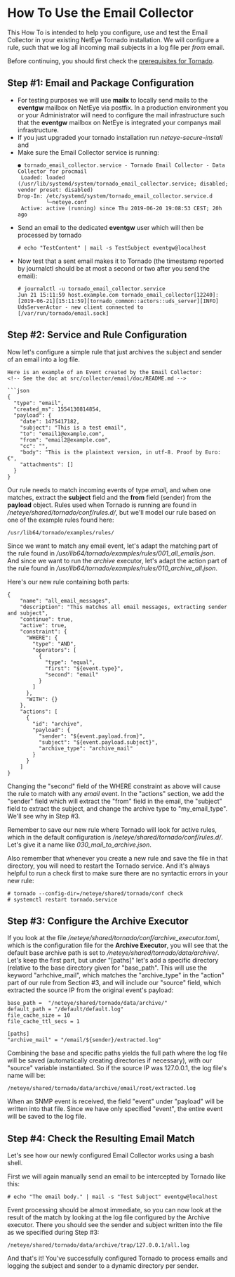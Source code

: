 # <a id="tornado-howto-email-collector"></a> How To Use the Email Collector

This How To is intended to help you configure, use and test the Email Collector
in your existing NetEye Tornado installation. We will configure a rule, such that
we log all incoming mail subjects in a log file per *from* email.

Before continuing, you should first check the
[prerequisites for Tornado](/neteye/doc/module/tornado/chapter/tornado-howto-overview).

<!-- Add summary of input and expected output -->



## <a id="tornado-howto-email-collector-step1"></a> Step #1:  Email and Package Configuration

* For testing purposes we will use **mailx** to locally send mails to the **eventgw** mailbox
  on NetEye via postfix. In a production environment you or your Administrator will need to
  configure the mail infrastructure such that the **eventgw** mailbox on NetEye is integrated
  your companys mail infrastructure.
* If you just upgraded your tornado installation run *neteye-secure-install* and
* Make sure the Email Collector service is running:
  ```
  ● tornado_email_collector.service - Tornado Email Collector - Data Collector for procmail
   Loaded: loaded (/usr/lib/systemd/system/tornado_email_collector.service; disabled; vendor preset: disabled)
  Drop-In: /etc/systemd/system/tornado_email_collector.service.d
           └─neteye.conf
   Active: active (running) since Thu 2019-06-20 19:08:53 CEST; 20h ago
  ```
* Send an email to the dedicated **eventgw** user which will then be processed by tornado
  ```
  # echo "TestContent" | mail -s TestSubject eventgw@localhost
  ```
* Now test that a sent email makes it to Tornado (the timestamp reported by journalctl should be
  at most a second or two after you send the email):
  ```
  # journalctl -u tornado_email_collector.service
  Jun 21 15:11:59 host.example.com tornado_email_collector[12240]: [2019-06-21][15:11:59][tornado_common::actors::uds_server][INFO] UdsServerActor - new client connected to [/var/run/tornado/email.sock]
  ```


## <a id="tornado-howto-email-collector-step2"></a> Step #2:  Service and Rule Configuration

Now let's configure a simple rule that just archives the subject and sender of an email
into a log file.

```
Here is an example of an Event created by the Email Collector:
<!-- See the doc at src/collector/email/doc/README.md -->

```json
{
  "type": "email",
  "created_ms": 1554130814854,
  "payload": {
    "date": 1475417182,
    "subject": "This is a test email",
    "to": "email1@example.com",
    "from": "email2@example.com",
    "cc": "",
    "body": "This is the plaintext version, in utf-8. Proof by Euro: €",
    "attachments": []
  }
}
```

Our rule needs to match incoming events of type *email*, and when one matches, extract the
**subject** field and the **from** field (sender)  from the **payload** object.  Rules used
when Tornado is running are found in */neteye/shared/tornado/conf/rules.d/*, but we'll
model our rule based on one of the example rules found here:
```
/usr/lib64/tornado/examples/rules/
```

Since we want to match any email event, let's adapt the matching part of the rule found in
*/usr/lib64/tornado/examples/rules/001_all_emails.json*.  And since we want to run the
*archive* executor, let's adapt the action part of the rule found in
*/usr/lib64/tornado/examples/rules/010_archive_all.json*.

Here's our new rule containing both parts:
```
{
    "name": "all_email_messages",
    "description": "This matches all email messages, extracting sender and subject",
    "continue": true,
    "active": true,
    "constraint": {
      "WHERE": {
        "type": "AND",
        "operators": [
          {
            "type": "equal",
            "first": "${event.type}",
            "second": "email"
          }
        ]
      },
      "WITH": {}
    },
    "actions": [
      {
        "id": "archive",
        "payload": {
          "sender": "${event.payload.from}",
          "subject": "${event.payload.subject}",
          "archive_type": "archive_mail"
        }
      }
    ]
}
```

Changing the "second" field of the WHERE constraint as above will cause the rule to match with any
*email* event.  In the "actions" section, we add the "sender" field which will extract the "from"
field in the email, the "subject" field to extract the subject, and change the archive type to
"my_email_type".  We'll see why in Step #3.

Remember to save our new rule where Tornado will look for active rules, which in the default
configuration is */neteye/shared/tornado/conf/rules.d/*.  Let's give it a name like
*030_mail_to_archive.json*.

Also remember that whenever you create a new rule and save the file in that directory, you will
need to restart the Tornado service.  And it's always helpful to run a check first to make sure
there are no syntactic errors in your new rule:
```
# tornado --config-dir=/neteye/shared/tornado/conf check
# systemctl restart tornado.service
```



## <a id="tornado-howto-snmp-collector-step3"></a> Step #3:  Configure the Archive Executor

<!-- This section is copied from 92-HowTo-SNMP.md (maybe we should pull it out into a separate file?) -->

If you look at the file */neteye/shared/tornado/conf/archive_executor.toml*, which is the
configuration file for the **Archive Executor**, you will see that the default base archive path
is set to */neteye/shared/tornado/data/archive/*.  Let's keep the first part, but under
"[paths]" let's add a specific directory (relative to the base directory given for "base_path".
This will use the keyword "arhchive_mail", which matches the "archive_type" in the "action" part of our
rule from Section #3, and will include our "source" field, which extracted the source IP from
the original event's payload:

```
base_path =  "/neteye/shared/tornado/data/archive/"
default_path = "/default/default.log"
file_cache_size = 10
file_cache_ttl_secs = 1

[paths]
"archive_mail" = "/email/${sender}/extracted.log"
```

Combining the base and specific paths yields the full path where the log file will be saved
(automatically creating directories if necessary), with our "source" variable instantiated.
So if the source IP was 127.0.0.1, the log file's name will be:
```
/neteye/shared/tornado/data/archive/email/root/extracted.log
```

When an SNMP event is received, the field "event" under "payload" will be written into that
file.  Since we have only specified "event", the entire event will be saved to the log file.



## <a id="tornado-howto-email-collector-step4"></a> Step #4:  Check the Resulting Email Match

Let's see how our newly configured Email Collector works using a bash shell.

First we will again manually send an email to be intercepted by Tornado like this:
```
# echo "The email body." | mail -s "Test Subject" eventgw@localhost
```

Event processing should be almost immediate, so you can now look at the result of the match by
looking at the log file configured by the Archive executor.  There you should see the sender and
subject written into the file as we specified during Step #3:
```
/neteye/shared/tornado/data/archive/trap/127.0.0.1/all.log
```

And that's it!  You've successfully configured Tornado to process emails and logging the subject
and sender to a dynamic directory per sender.
